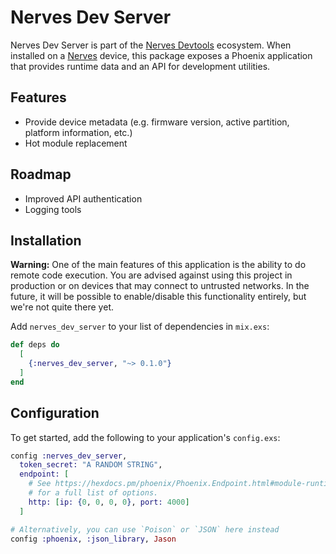 # Nerves Dev Server

Nerves Dev Server is part of the [Nerves Devtools] ecosystem. When installed on a
[Nerves] device, this package exposes a Phoenix application that provides runtime
data and an API for development utilities.

## Features

* Provide device metadata (e.g. firmware version, active partition, platform information, etc.)
* Hot module replacement

## Roadmap

* Improved API authentication
* Logging tools

## Installation

**Warning:** One of the main features of this application is the ability to do
remote code execution. You are advised against using this project in production
or on devices that may connect to untrusted networks. In the future, it will be
possible to enable/disable this functionality entirely, but we're not quite
there yet.

Add `nerves_dev_server` to your list of dependencies in `mix.exs`:

```elixir
def deps do
  [
    {:nerves_dev_server, "~> 0.1.0"}
  ]
end
```

## Configuration

To get started, add the following to your application's `config.exs`:

```elixir
config :nerves_dev_server,
  token_secret: "A RANDOM STRING",
  endpoint: [
    # See https://hexdocs.pm/phoenix/Phoenix.Endpoint.html#module-runtime-configuration
    # for a full list of options.
    http: [ip: {0, 0, 0, 0}, port: 4000]
  ]

# Alternatively, you can use `Poison` or `JSON` here instead
config :phoenix, :json_library, Jason
```

[Nerves Devtools]: https://github.com/bjyoungblood/nerves_devtools_vscode
[Nerves]: https://nerves-project.org/
